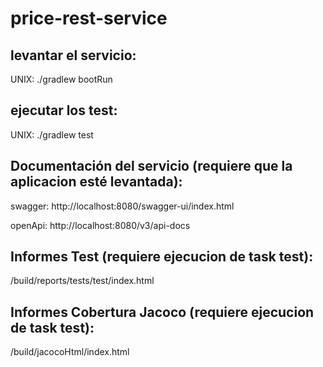 # price-rest-service

## levantar el servicio:
UNIX: ./gradlew bootRun

## ejecutar los test:
UNIX: ./gradlew test

## Documentación del servicio (requiere que la aplicacion esté levantada):
swagger: http://localhost:8080/swagger-ui/index.html

openApi: http://localhost:8080/v3/api-docs

## Informes Test (requiere ejecucion de task test):
/build/reports/tests/test/index.html

## Informes Cobertura Jacoco (requiere ejecucion de task test):
/build/jacocoHtml/index.html